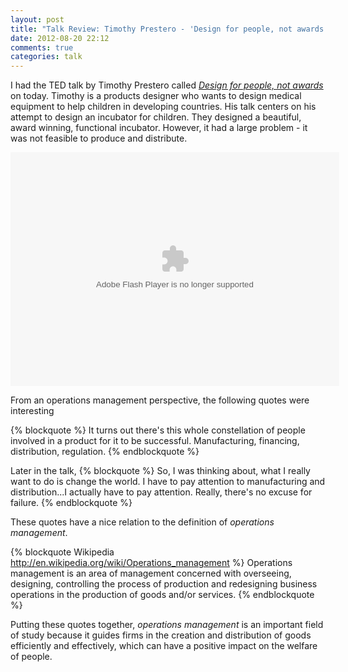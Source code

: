 ```yaml
---
layout: post
title: "Talk Review: Timothy Prestero - 'Design for people, not awards'"
date: 2012-08-20 22:12
comments: true
categories: talk
---
```


I had the TED talk by Timothy Prestero called [*Design for people, not awards*](http://www.ted.com/talks/timothy_prestero_design_for_people_not_awards.html) on today. Timothy is a products designer who wants to design medical equipment to help children in developing countries. His talk centers on his attempt to design an incubator for children. They designed a beautiful, award winning, functional incubator. However, it had a large problem - it was not feasible to produce and distribute.

<object width="526" height="374"><param name="movie" value="http://video.ted.com/assets/player/swf/EmbedPlayer.swf"></param><param name="allowFullScreen" value="true" /><param name="allowScriptAccess" value="always"/><param name="wmode" value="transparent"></param><param name="bgColor" value="#ffffff"></param><param name="flashvars" value="vu=http://video.ted.com/talk/stream/2012X/Blank/TimothyPrestero_2012X-320k.mp4&su=http://images.ted.com/images/ted/tedindex/embed-posters/TimothyPrestero_2012X-embed.jpg&vw=512&vh=288&ap=0&ti=1549&lang=en&introDuration=15330&adDuration=4000&postAdDuration=830&adKeys=talk=timothy_prestero_design_for_people_not_awards;year=2012;theme=medicine_without_borders;theme=tales_of_invention;theme=design_like_you_give_a_damn;event=TEDxBoston+2012;tag=design;tag=health+care;tag=product+design;&preAdTag=tconf.ted/embed;tile=1;sz=512x288;" /><embed src="http://video.ted.com/assets/player/swf/EmbedPlayer.swf" pluginspace="http://www.macromedia.com/go/getflashplayer" type="application/x-shockwave-flash" wmode="transparent" bgColor="#ffffff" width="526" height="374" allowFullScreen="true" allowScriptAccess="always" flashvars="vu=http://video.ted.com/talk/stream/2012X/Blank/TimothyPrestero_2012X-320k.mp4&su=http://images.ted.com/images/ted/tedindex/embed-posters/TimothyPrestero_2012X-embed.jpg&vw=512&vh=288&ap=0&ti=1549&lang=en&introDuration=15330&adDuration=4000&postAdDuration=830&adKeys=talk=timothy_prestero_design_for_people_not_awards;year=2012;theme=medicine_without_borders;theme=tales_of_invention;theme=design_like_you_give_a_damn;event=TEDxBoston+2012;tag=design;tag=health+care;tag=product+design;&preAdTag=tconf.ted/embed;tile=1;sz=512x288;"></embed></object>

From an operations management perspective, the following quotes were interesting

{% blockquote %}
It turns out there's this whole constellation of people involved in a product for it to be successful. Manufacturing, financing, distribution, regulation.
{% endblockquote %}

Later in the talk,
{% blockquote %}
So, I was thinking about, what I really want to do is change the world. I have to pay attention to manufacturing and distribution...I actually have to pay attention. Really, there's no excuse for failure.
{% endblockquote %}

These quotes have a nice relation to the definition of *operations management*.

{% blockquote Wikipedia http://en.wikipedia.org/wiki/Operations_management %}
Operations management is an area of management concerned with overseeing, designing, controlling the process of production and redesigning business operations in the production of goods and/or services.
{% endblockquote %}

Putting these quotes together, *operations management* is an important field of study because it guides firms in the creation and distribution of goods efficiently and effectively, which can have a positive impact on the welfare of people.
